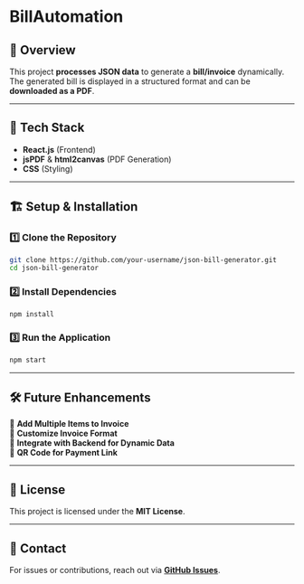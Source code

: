 # BillAutomation  

## 📌 Overview  
This project **processes JSON data** to generate a **bill/invoice** dynamically. The generated bill is displayed in a structured format and can be **downloaded as a PDF**.  

---

## 🚀 Tech Stack  
- **React.js** (Frontend)  
- **jsPDF** & **html2canvas** (PDF Generation)  
- **CSS** (Styling)  

---

## 🏗️ Setup & Installation  

### 1️⃣ **Clone the Repository**  
```sh
git clone https://github.com/your-username/json-bill-generator.git
cd json-bill-generator
```

### 2️⃣ **Install Dependencies**  
```sh
npm install
```

### 3️⃣ **Run the Application**  
```sh
npm start
```

---

## 🛠️ Future Enhancements  
🔹 **Add Multiple Items to Invoice**  
🔹 **Customize Invoice Format**  
🔹 **Integrate with Backend for Dynamic Data**  
🔹 **QR Code for Payment Link**  

---

## 📜 License  
This project is licensed under the **MIT License**.  

---

## 📧 Contact  
For issues or contributions, reach out via **[GitHub Issues](https://github.com/your-username/json-bill-generator/issues)**.  

